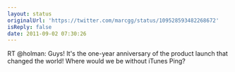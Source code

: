 ```yaml
---
layout: status
originalUrl: 'https://twitter.com/marcgg/status/109528593482268672'
isReply: false
date: 2011-09-02 07:30:26
---
```


RT @holman: Guys! It's the one-year anniversary of the product launch that changed the world! Where would we be without iTunes Ping?
